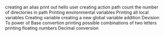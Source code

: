creating an alias
print out hello user
creating action path
count the number of directories in path
Printing environmental variables
Printing all local variables
Creating variable
creating a new global variable
addition
Devision
To power of
Base convertion
printing possible combinations of two letters
printing floating numbers
Decimal conversion
